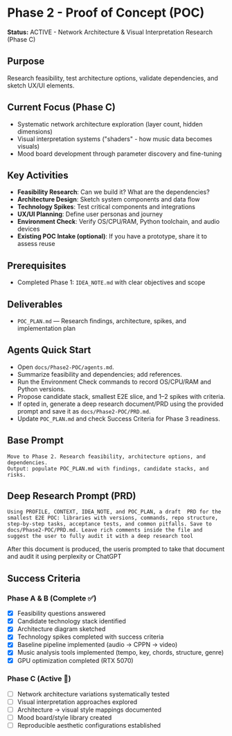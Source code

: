 # Phase 2 - Proof of Concept (POC)

**Status:** ACTIVE - Network Architecture & Visual Interpretation Research (Phase C)

## Purpose
Research feasibility, test architecture options, validate dependencies, and sketch UX/UI elements.

## Current Focus (Phase C)
- Systematic network architecture exploration (layer count, hidden dimensions)
- Visual interpretation systems ("shaders" - how music data becomes visuals)
- Mood board development through parameter discovery and fine-tuning

## Key Activities
- **Feasibility Research**: Can we build it? What are the dependencies?
- **Architecture Design**: Sketch system components and data flow
- **Technology Spikes**: Test critical components and integrations
- **UX/UI Planning**: Define user personas and journey
- **Environment Check**: Verify OS/CPU/RAM, Python toolchain, and audio devices
- **Existing POC Intake (optional)**: If you have a prototype, share it to assess reuse

## Prerequisites
- Completed Phase 1: `IDEA_NOTE.md` with clear objectives and scope

## Deliverables
- `POC_PLAN.md` — Research findings, architecture, spikes, and implementation plan

## Agents Quick Start
- Open `docs/Phase2-POC/agents.md`.
- Summarize feasibility and dependencies; add references.
- Run the Environment Check commands to record OS/CPU/RAM and Python versions.
- Propose candidate stack, smallest E2E slice, and 1–2 spikes with criteria.
- If opted in, generate a deep research document/PRD using the provided prompt and save it as `docs/Phase2-POC/PRD.md`.
- Update `POC_PLAN.md` and check Success Criteria for Phase 3 readiness.

## Base Prompt
```text
Move to Phase 2. Research feasibility, architecture options, and dependencies.
Output: populate POC_PLAN.md with findings, candidate stacks, and risks.
```

## Deep Research Prompt (PRD)
```text
Using PROFILE, CONTEXT, IDEA_NOTE, and POC_PLAN, a draft  PRD for the smallest E2E POC: libraries with versions, commands, repo structure, step-by-step tasks, acceptance tests, and common pitfalls. Save to docs/Phase2-POC/PRD.md. Leave rich comments inside the file and suggest the user to fully audit it with a deep research tool
```
After this document is produced, the useris prompted to take that document and audit it using perplexity or ChatGPT

## Success Criteria

### Phase A & B (Complete ✅)
- [x] Feasibility questions answered
- [x] Candidate technology stack identified
- [x] Architecture diagram sketched
- [x] Technology spikes completed with success criteria
- [x] Baseline pipeline implemented (audio → CPPN → video)
- [x] Music analysis tools implemented (tempo, key, chords, structure, genre)
- [x] GPU optimization completed (RTX 5070)

### Phase C (Active 🔬)
- [ ] Network architecture variations systematically tested
- [ ] Visual interpretation approaches explored
- [ ] Architecture → visual style mappings documented
- [ ] Mood board/style library created
- [ ] Reproducible aesthetic configurations established

